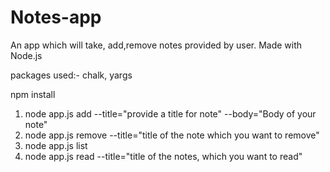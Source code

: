 # Notes-app
An app which will take, add,remove notes provided by user. Made with Node.js

packages used:- chalk, yargs

npm install

1. node app.js add --title="provide a title for note" --body="Body of your note"
2. node app.js remove --title="title of the note which you want to remove"
3. node app.js list
4. node app.js read --title="title of the notes, which you want to read"
